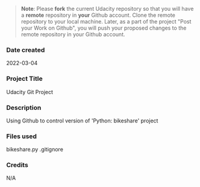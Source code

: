 >**Note**: Please **fork** the current Udacity repository so that you will have a **remote** repository in **your** Github account. Clone the remote repository to your local machine. Later, as a part of the project "Post your Work on Github", you will push your proposed changes to the remote repository in your Github account.

### Date created
2022-03-04

### Project Title
Udacity Git Project

### Description
Using Github to control version of 'Python: bikeshare' project

### Files used
bikeshare.py
.gitignore

### Credits
N/A
